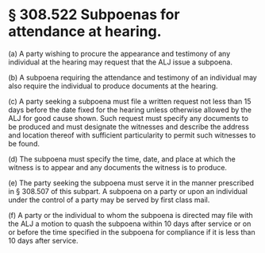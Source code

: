 # § 308.522   Subpoenas for attendance at hearing.

(a) A party wishing to procure the appearance and testimony of any individual at the hearing may request that the ALJ issue a subpoena. 


(b) A subpoena requiring the attendance and testimony of an individual may also require the individual to produce documents at the hearing. 


(c) A party seeking a subpoena must file a written request not less than 15 days before the date fixed for the hearing unless otherwise allowed by the ALJ for good cause shown. Such request must specify any documents to be produced and must designate the witnesses and describe the address and location thereof with sufficient particularity to permit such witnesses to be found. 


(d) The subpoena must specify the time, date, and place at which the witness is to appear and any documents the witness is to produce. 


(e) The party seeking the subpoena must serve it in the manner prescribed in § 308.507 of this subpart. A subpoena on a party or upon an individual under the control of a party may be served by first class mail. 


(f) A party or the individual to whom the subpoena is directed may file with the ALJ a motion to quash the subpoena within 10 days after service or on or before the time specified in the subpoena for compliance if it is less than 10 days after service. 




